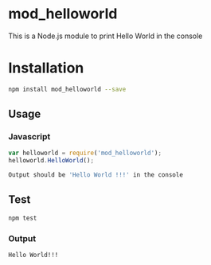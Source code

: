 # mod_helloworld
This is a Node.js module to print Hello World in the console

# Installation
```sh
npm install mod_helloworld --save
```
## Usage

### Javascript

```javascript
var helloworld = require('mod_helloworld');
helloworld.HelloWorld();
```
```sh
Output should be 'Hello World !!!' in the console
```
## Test
```sh
npm test
```
### Output
```sh
Hello World!!!
```

